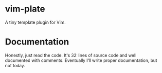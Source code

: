 # vim-plate

A tiny template plugin for Vim.

# Documentation

Honestly, just read the code. It's 32 lines of source code and well documented
with comments. Eventually I'll write proper documentation, but not today.
